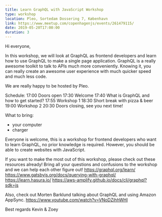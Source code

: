 ```yaml
---
title: Learn GraphQL with JavaScript Workshop
type: workshop
location: Pleo, Sortedam Dossering 7, København
link: https://www.meetup.com/copenhagenjs/events/261479115/
date: 2019-05-20T17:00:00
duration: 3
---
```


Hi everyone,

In this workshop, we will look at GraphQL as frontend developers and learn how to use GraphQL to make a single page application. GraphQL is a really awesome toolkit to talk to APIs much more conveniently. Knowing it, you can really create an awesome user experience with much quicker speed and much less code.

We are really happy to be hosted by Pleo.

Schedule:
17:00 Doors open
17:30 Welcome
17:40 What is GraphQL and how to get started?
17:55 Workshop 1
18:30 Short break with pizza & beer
19:00 Workshop 2
20:30 Doors closing, see you next time!

What to bring:

- your computer
- charger

Everyone is welcome, this is a workshop for frontend developers who want to learn GraphQL, no prior knowledge is required. However, you should be able to create websites with JavaScript.

If you want to make the most out of this workshop, please check out these resources already! Bring all your questions and confusions to the workshop and we can help each other figure out!
https://graphql.org/learn/
https://www.gatsbyjs.org/docs/querying-with-graphql/
https://learn.hasura.io/
https://aws-amplify.github.io/docs/cli/graphql?sdk=js

Also, check out Morten Barklund talking about GraphQL and using Amazon AppSync.
https://www.youtube.com/watch?v=VNoDZihhWHI

Best regards
Kevin & Zoey
